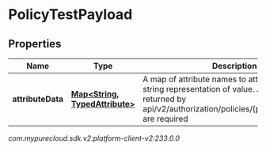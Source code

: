 # PolicyTestPayload


## Properties

| Name | Type | Description | Notes |
| ------------ | ------------- | ------------- | ------------- |
| **attributeData** | [**Map&lt;String, TypedAttribute&gt;**](TypedAttribute) | A map of attribute names to attribute type and string representation of value. All attributes returned by api/v2/authorization/policies/{policyId}/attributes are required |  |




_com.mypurecloud.sdk.v2:platform-client-v2:233.0.0_

